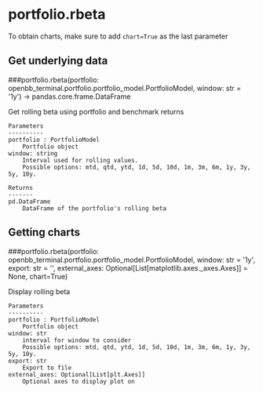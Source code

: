 # portfolio.rbeta

To obtain charts, make sure to add `chart=True` as the last parameter

## Get underlying data 
###portfolio.rbeta(portfolio: openbb_terminal.portfolio.portfolio_model.PortfolioModel, window: str = '1y') -> pandas.core.frame.DataFrame

Get rolling beta using portfolio and benchmark returns

    Parameters
    ----------
    portfolio : PortfolioModel
        Portfolio object
    window: string
        Interval used for rolling values.
        Possible options: mtd, qtd, ytd, 1d, 5d, 10d, 1m, 3m, 6m, 1y, 3y, 5y, 10y.

    Returns
    -------
    pd.DataFrame
        DataFrame of the portfolio's rolling beta

## Getting charts 
###portfolio.rbeta(portfolio: openbb_terminal.portfolio.portfolio_model.PortfolioModel, window: str = '1y', export: str = '', external_axes: Optional[List[matplotlib.axes._axes.Axes]] = None, chart=True)

Display rolling beta

    Parameters
    ----------
    portfolio : PortfolioModel
        Portfolio object
    window: str
        interval for window to consider
        Possible options: mtd, qtd, ytd, 1d, 5d, 10d, 1m, 3m, 6m, 1y, 3y, 5y, 10y.
    export: str
        Export to file
    external_axes: Optional[List[plt.Axes]]
        Optional axes to display plot on
